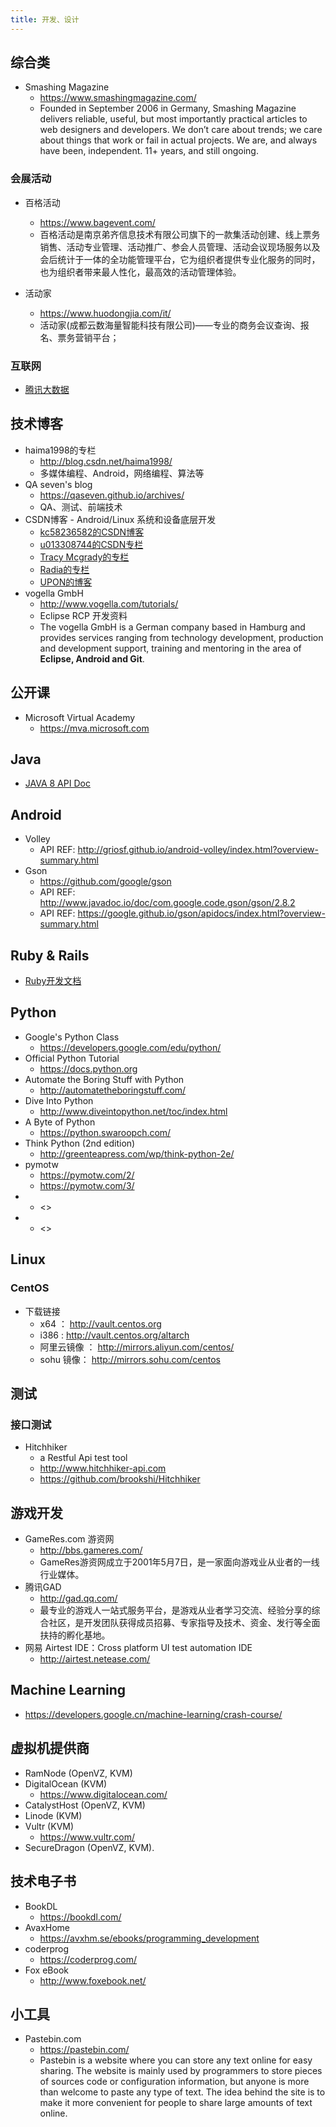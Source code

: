 ```yaml
---
title: 开发、设计
---
```




## 综合类


* Smashing Magazine
  * <https://www.smashingmagazine.com/>
  * Founded in September 2006 in Germany, Smashing Magazine delivers reliable, useful, but most importantly practical articles to web designers and developers. We don’t care about trends; we care about things that work or fail in actual projects. We are, and always have been, independent. 11+ years, and still ongoing.

### 会展活动

* 百格活动
  * <https://www.bagevent.com/>
  * 百格活动是南京弟齐信息技术有限公司旗下的一款集活动创建、线上票务销售、活动专业管理、活动推广、参会人员管理、活动会议现场服务以及会后统计于一体的全功能管理平台，它为组织者提供专业化服务的同时，也为组织者带来最人性化，最高效的活动管理体验。

* 活动家
  * <https://www.huodongjia.com/it/>
  * 活动家(成都云数海量智能科技有限公司)——专业的商务会议查询、报名、票务营销平台；



### 互联网

* [腾讯大数据](http://bigdata.qq.com/reports)



## 技术博客

* haima1998的专栏
  * <http://blog.csdn.net/haima1998/>
  * 多媒体编程、Android，网络编程、算法等
* QA seven's blog
  * <https://qaseven.github.io/archives/>
  * QA、测试、前端技术
* CSDN博客 - Android/Linux 系统和设备底层开发
  * [kc58236582的CSDN博客](https://blog.csdn.net/kc58236582)
  * [u013308744的CSDN专栏](https://blog.csdn.net/u013308744)
  * [Tracy Mcgrady的专栏](https://blog.csdn.net/mcgrady_tracy)
  * [Radia的专栏](https://blog.csdn.net/radianceblau)
  * [UPON的博客](https://blog.csdn.net/u013491946)
* vogella GmbH
  * <http://www.vogella.com/tutorials/>
  * Eclipse RCP 开发资料
  * The vogella GmbH is a German company based in Hamburg and provides services ranging from technology development, production and development support, training and mentoring in the area of **Eclipse, Android and Git**.




## 公开课

* Microsoft Virtual Academy
  * <https://mva.microsoft.com>




## Java

* [JAVA 8 API Doc](https://docs.oracle.com/javase/8/docs/api/index.html)


## Android

* Volley
  * API REF: <http://griosf.github.io/android-volley/index.html?overview-summary.html>
* Gson
  * <https://github.com/google/gson>
  * API REF: <http://www.javadoc.io/doc/com.google.code.gson/gson/2.8.2>
  * API REF: <https://google.github.io/gson/apidocs/index.html?overview-summary.html>

## Ruby & Rails

* [Ruby开发文档](http://doc.rubyfans.com/)

## Python

* Google's Python Class
  * <https://developers.google.com/edu/python/>
* Official Python Tutorial
  * <https://docs.python.org>
* Automate the Boring Stuff with Python
  * <http://automatetheboringstuff.com/>
* Dive Into Python
  * <http://www.diveintopython.net/toc/index.html>
* A Byte of Python
  * <https://python.swaroopch.com/>
* Think Python (2nd edition)
  * <http://greenteapress.com/wp/think-python-2e/>
* pymotw
  * <https://pymotw.com/2/>
  * <https://pymotw.com/3/>
* 
  * <>
* 
  * <>


## Linux

### CentOS

* 下载链接
  * x64 ： <http://vault.centos.org>
  * i386 : <http://vault.centos.org/altarch>
  * 阿里云镜像 ： <http://mirrors.aliyun.com/centos/>
  * sohu 镜像： <http://mirrors.sohu.com/centos>


## 测试

### 接口测试

* Hitchhiker
  * a Restful Api test tool
  * <http://www.hitchhiker-api.com>
  * <https://github.com/brookshi/Hitchhiker>





## 游戏开发

* GameRes.com 游资网
  * <http://bbs.gameres.com/>
  * GameRes游资网成立于2001年5月7日，是一家面向游戏业从业者的一线行业媒体。
* 腾讯GAD
  * <http://gad.qq.com/>
  * 最专业的游戏人一站式服务平台，是游戏从业者学习交流、经验分享的综合社区，是开发团队获得成员招募、专家指导及技术、资金、发行等全面扶持的孵化基地。
* 网易 Airtest IDE：Cross platform UI test automation IDE
  * <http://airtest.netease.com/>



## Machine Learning

* <https://developers.google.cn/machine-learning/crash-course/>




## 虚拟机提供商

* RamNode (OpenVZ, KVM)
* DigitalOcean (KVM)
  * <https://www.digitalocean.com/>
* CatalystHost (OpenVZ, KVM)
* Linode (KVM)
* Vultr (KVM)
  * <https://www.vultr.com/>
* SecureDragon (OpenVZ, KVM).


## 技术电子书

* BookDL
  * <https://bookdl.com/>
* AvaxHome
  * <https://avxhm.se/ebooks/programming_development>
* coderprog
  * <https://coderprog.com/>
* Fox eBook
  * <http://www.foxebook.net/>




## 小工具

* Pastebin.com 
  * <https://pastebin.com/>
  * Pastebin is a website where you can store any text online for easy sharing. The website is mainly used by programmers to store pieces of sources code or configuration information, but anyone is more than welcome to paste any type of text. The idea behind the site is to make it more convenient for people to share large amounts of text online.
















